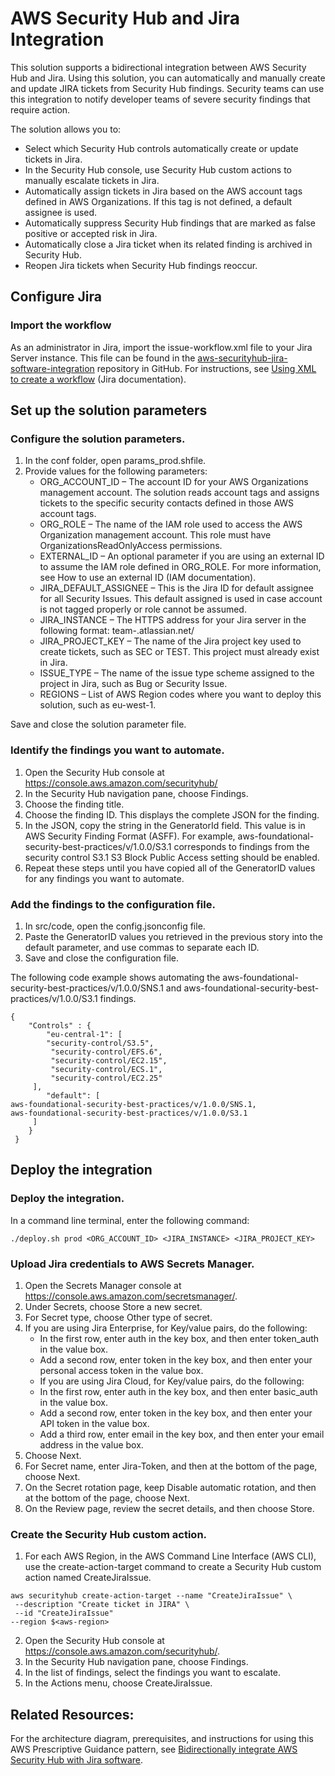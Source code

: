 
# AWS Security Hub and Jira Integration

This solution supports a bidirectional integration between AWS Security Hub and Jira. Using this solution, you can automatically and manually create and update JIRA tickets from Security Hub findings. Security teams can use this integration to notify developer teams of severe security findings that require action. 

The solution allows you to:

- Select which Security Hub controls automatically create or update tickets in Jira.
- In the Security Hub console, use Security Hub custom actions to manually escalate tickets in Jira.
- Automatically assign tickets in Jira based on the AWS account tags defined in AWS Organizations. If this tag is not defined, a default assignee is used.
- Automatically suppress Security Hub findings that are marked as false positive or accepted risk in Jira.
- Automatically close a Jira ticket when its related finding is archived in Security Hub.
- Reopen Jira tickets when Security Hub findings reoccur.

## Configure Jira
### Import the workflow
As an administrator in Jira, import the issue-workflow.xml file to your Jira Server instance. This file can be found in the [aws-securityhub-jira-software-integration](https://github.com/aws-samples/aws-securityhub-jira-software-integration/blob/main/asset/issue-workflow.xml) repository in GitHub. For instructions, see [Using XML to create a workflow](https://confluence.atlassian.com/adminjiraserver/using-xml-to-create-a-workflow-938847525.html) (Jira documentation).

## Set up the solution parameters
### Configure the solution parameters.
1. In the conf folder, open params_prod.shfile.
2. Provide values for the following parameters:
    * ORG_ACCOUNT_ID – The account ID for your AWS Organizations management account. The solution reads account tags and assigns tickets to the specific security contacts defined in those AWS account tags.
    * ORG_ROLE – The name of the IAM role used to access the AWS Organization management account. This role must have OrganizationsReadOnlyAccess permissions.
    * EXTERNAL_ID – An optional parameter if you are using an external ID to assume the IAM role defined in ORG_ROLE. For more information, see How to use an external ID (IAM documentation).
    * JIRA_DEFAULT_ASSIGNEE – This is the Jira ID for default assignee for all Security Issues. This default assigned is used in case account is not tagged properly or role cannot be assumed.
    * JIRA_INSTANCE – The HTTPS address for your Jira server in the following format: team-<team-id>.atlassian.net/
    * JIRA_PROJECT_KEY – The name of the Jira project key used to create tickets, such as SEC or TEST. This project must already exist in Jira. 
    * ISSUE_TYPE –  The name of the issue type scheme assigned to the project in Jira, such as Bug or Security Issue.
    * REGIONS – List of AWS Region codes where you want to deploy this solution, such as eu-west-1.

Save and close the solution parameter file.

### Identify the findings you want to automate.
1. Open the Security Hub console at https://console.aws.amazon.com/securityhub/
2. In the Security Hub navigation pane, choose Findings.
2. Choose the finding title.
3. Choose the finding ID. This displays the complete JSON for the finding.
4. In the JSON, copy the string in the GeneratorId field. This value is in AWS Security Finding Format (ASFF). For example, aws-foundational-security-best-practices/v/1.0.0/S3.1 corresponds to findings from the security control S3.1 S3 Block Public Access setting should be enabled.
5. Repeat these steps until you have copied all of the GeneratorID values for any findings you want to automate.

### Add the findings to the configuration file.
1. In src/code, open the config.jsonconfig file.
2. Paste the GeneratorID values you retrieved in the previous story into the default parameter, and use commas to separate each ID.
3. Save and close the configuration file.

The following code example shows automating the aws-foundational-security-best-practices/v/1.0.0/SNS.1 and aws-foundational-security-best-practices/v/1.0.0/S3.1 findings.
```
{
    "Controls" : {
        "eu-central-1": [
        "security-control/S3.5",
         "security-control/EFS.6",
         "security-control/EC2.15",
         "security-control/ECS.1",
         "security-control/EC2.25"
     ],
        "default": [
aws-foundational-security-best-practices/v/1.0.0/SNS.1,
aws-foundational-security-best-practices/v/1.0.0/S3.1
     ]
    } 
 }
```
## Deploy the integration
### Deploy the integration.
In a command line terminal, enter the following command:
```
./deploy.sh prod <ORG_ACCOUNT_ID> <JIRA_INSTANCE> <JIRA_PROJECT_KEY>
```
### Upload Jira credentials to AWS Secrets Manager.
1. Open the Secrets Manager console at https://console.aws.amazon.com/secretsmanager/.
2. Under Secrets, choose Store a new secret.
3. For Secret type, choose Other type of secret.
4. If you are using Jira Enterprise, for Key/value pairs, do the following:
    * In the first row, enter auth in the key box, and then enter token_auth in the value box.
    * Add a second row, enter token in the key box, and then enter your personal access token in the value box.
    * If you are using Jira Cloud, for Key/value pairs, do the following:
    * In the first row, enter auth in the key box, and then enter basic_auth in the value box.
    * Add a second row, enter token in the key box, and then enter your API token in the value box.
    * Add a third row, enter email in the key box, and then enter your email address in the value box.
5. Choose Next.
6. For Secret name, enter Jira-Token, and then at the bottom of the page, choose Next.
7. On the Secret rotation page, keep Disable automatic rotation, and then at the bottom of the page, choose Next.
8. On the Review page, review the secret details, and then choose Store.

### Create the Security Hub custom action.
1. For each AWS Region, in the AWS Command Line Interface (AWS CLI), use the create-action-target command to create a Security Hub custom action named CreateJiraIssue.
```
aws securityhub create-action-target --name "CreateJiraIssue" \
 --description "Create ticket in JIRA" \
 --id "CreateJiraIssue"
--region $<aws-region>
```
2. Open the Security Hub console at https://console.aws.amazon.com/securityhub/.
3. In the Security Hub navigation pane, choose Findings.
4. In the list of findings, select the findings you want to escalate.
5. In the Actions menu, choose CreateJiraIssue.

## Related Resources:
For the architecture diagram, prerequisites, and instructions for using this AWS Prescriptive Guidance pattern, see [Bidirectionally integrate AWS Security Hub with Jira software](https://docs.aws.amazon.com/prescriptive-guidance/latest/patterns/bidirectionally-integrate-aws-security-hub-with-jira-software.html).
